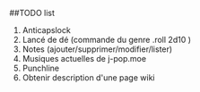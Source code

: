 ##TODO list

1. Anticapslock
2. Lancé de dé (commande du genre .roll 2d10 )
3. Notes (ajouter/supprimer/modifier/lister)
4. Musiques actuelles de j-pop.moe
5. Punchline
6. Obtenir description d'une page wiki
